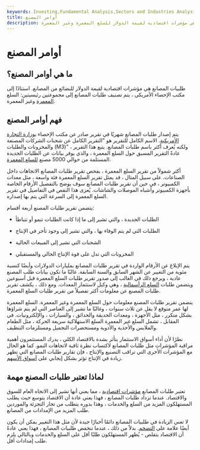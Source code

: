 ```yaml
---
keywords: Investing,Fundamental Analysis,Sectors and Industries Analysis,Sectors and Industries
title: أوامر المصنع
description: طلبات المصانع هي مؤشرات اقتصادية لقيمة الدولار للسلع المعمرة وغير المعمرة.
---
```


# أوامر المصنع
## ما هي أوامر المصنع؟

طلبيات المصانع هي مؤشرات اقتصادية لقيمة الدولار للبضائع من المصانع. استنادًا إلى مكتب الإحصاء الأمريكي ، يتم تصنيف طلبات المصانع إلى مجموعتين رئيسيتين: السلع [المعمرة](/durables) وغير المعمرة.

## فهم أوامر المصنع

يتم إصدار طلبات المصانع شهريًا في تقرير صادر عن مكتب الإحصاء [بوزارة التجارة الأمريكية](/department-of-commerce). الاسم الكامل للتقرير هو "التقرير الكامل عن شحنات الشركات المصنعة والمخزونات والطلبات (M3)" ، ولكنه يُعرف أكثر باسم طلبات المصانع. يتبع هذا التقرير عادةً التقرير المسبق حول السلع المعمرة ، والذي يوفر بيانات عن الطلبات الجديدة المستلمة من حوالي 5000 مصنع [للسلع المعمرة](/durable-goods-orders).

أكثر شمولاً من تقرير السلع المعمرة ، يفحص تقرير طلبات المصانع الاتجاهات داخل الصناعات. على سبيل المثال ، قد يمثل تقرير السلع المعمرة فئة واسعة ، مثل معدات الكمبيوتر ، في حين أن تقرير طلبات المصانع سوف يوضح بالتفصيل الأرقام الخاصة بأجهزة الكمبيوتر وأشباه الموصلات والشاشات. يُعزى هذا النقص في التفاصيل في تقرير السلع المعمرة إلى السرعة التي يتم بها إصداره.

يتضمن تقرير طلبات المصنع أربعة أقسام:

- الطلبات الجديدة ، والتي تشير إلى ما إذا كانت الطلبات تنمو أو تتباطأ

- الطلبات التي لم يتم الوفاء بها ، والتي تشير إلى وجود تأخر في الإنتاج

- الشحنات التي تشير إلى المبيعات الحالية

- المخزونات التي تدل على قوة الإنتاج الحالي والمستقبلي

يتم الإبلاغ عن الأرقام الواردة في تقرير طلبات المصانع بمليارات الدولارات وأيضًا كنسبة مئوية من التغيير عن الشهر السابق والسنة السابقة. غالبًا ما تكون بيانات طلب المصنع عادية ، ويرجع ذلك في الغالب إلى صدور تقرير طلبات السلع المعمرة قبل أسبوعين ويتضمن طلبات [السلع الرأسمالية](/capitalgoods) ، وهي وكيل لاستثمار المعدات. ومع ذلك ، يكشف تقرير طلبات المصنع عن معلومات أكثر تفصيلاً من تقرير طلبات السلع المعمرة.

يتضمن تقرير طلبات المصنع معلومات حول السلع المعمرة وغير المعمرة. السلع المعمرة لها عمر متوقع لا يقل عن ثلاث سنوات ، وغالبًا ما تشير إلى العناصر التي لم يتم شراؤها بشكل متكرر ، مثل الأجهزة ، ومعدات الحديقة والحدائق ، والسيارات ، والإلكترونيات. في المقابل ، تشمل السلع غير المعمرة السلع الاستهلاكية سريعة الحركة ، مثل الطعام والملابس والأحذية والأدوية ومستحضرات التجميل ومستلزمات التنظيف.

نظرًا لأن أداء أسواق الاستثمار يتأثر بشدة بالاقتصاد الكلي ، يدرك المستثمرون أهمية مراقبة المؤشرات مثل طلبات المصانع لاكتساب نظرة ثاقبة لاتجاهات النمو. كما هو الحال مع المؤشرات الأخرى التي تراقب التصنيع والإنتاج ، فإن تقارير طلبات المصانع التي تظهر زيادة في الإنتاج تؤثر بشكل إيجابي على [أسواق الأسهم](/equitymarket).

## لماذا تعتبر طلبات المصنع مهمة

تعتبر طلبات المصانع [مؤشرات اقتصادية](/economic_indicator) ، مما يعني أنها تشير إلى الاتجاه العام للسوق والاقتصاد. عندما تزداد طلبات المصانع ، فهذا يعني عادة أن الاقتصاد يتوسع حيث يطلب المستهلكون المزيد من السلع والخدمات ، وهذا بدوره يتطلب من تجار التجزئة والموردين طلب المزيد من الإمدادات من المصانع.

لا تعني الزيادة في طلبيات المصانع دائمًا أخبارًا جيدة لأن مثل هذا التغيير يمكن أن يكون أيضًا علامة على [التضخم](/inflation). بدلاً من ذلك ، عندما تنخفض طلبيات المصانع ، فهذا يعني عادةً أن الاقتصاد يتقلص - يُظهر المستهلكون طلبًا أقل على السلع والخدمات وبالتالي يلزم طلب إمدادات أقل.

